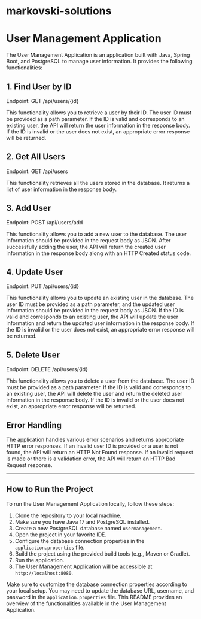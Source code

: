 # markovski-solutions

# User Management Application

The User Management Application is an application built with Java, Spring Boot, and PostgreSQL to manage user information. It provides the following functionalities:

## 1. Find User by ID

Endpoint: GET /api/users/{id}

This functionality allows you to retrieve a user by their ID. The user ID must be provided as a path parameter. If the ID is valid and corresponds to an existing user, the API will return the user information in the response body. If the ID is invalid or the user does not exist, an appropriate error response will be returned.

## 2. Get All Users

Endpoint: GET /api/users

This functionality retrieves all the users stored in the database. It returns a list of user information in the response body.

## 3. Add User

Endpoint: POST /api/users/add

This functionality allows you to add a new user to the database. The user information should be provided in the request body as JSON. After successfully adding the user, the API will return the created user information in the response body along with an HTTP Created status code.

## 4. Update User

Endpoint: PUT /api/users/{id}

This functionality allows you to update an existing user in the database. The user ID must be provided as a path parameter, and the updated user information should be provided in the request body as JSON. If the ID is valid and corresponds to an existing user, the API will update the user information and return the updated user information in the response body. If the ID is invalid or the user does not exist, an appropriate error response will be returned.

## 5. Delete User

Endpoint: DELETE /api/users/{id}

This functionality allows you to delete a user from the database. The user ID must be provided as a path parameter. If the ID is valid and corresponds to an existing user, the API will delete the user and return the deleted user information in the response body. If the ID is invalid or the user does not exist, an appropriate error response will be returned.

## Error Handling

The application handles various error scenarios and returns appropriate HTTP error responses. If an invalid user ID is provided or a user is not found, the API will return an HTTP Not Found response. If an invalid request is made or there is a validation error, the API will return an HTTP Bad Request response.

---
## How to Run the Project

To run the User Management Application locally, follow these steps:

1. Clone the repository to your local machine.
2. Make sure you have Java 17 and PostgreSQL installed.
3. Create a new PostgreSQL database named `usermanagement`.
4. Open the project in your favorite IDE.
5. Configure the database connection properties in the `application.properties` file.
6. Build the project using the provided build tools (e.g., Maven or Gradle).
7. Run the application.
8. The User Management Application will be accessible at `http://localhost:8080`.

Make sure to customize the database connection properties according to your local setup. You may need to update the database URL, username, and password in the `application.properties` file.
This README provides an overview of the functionalities available in the User Management Application.
